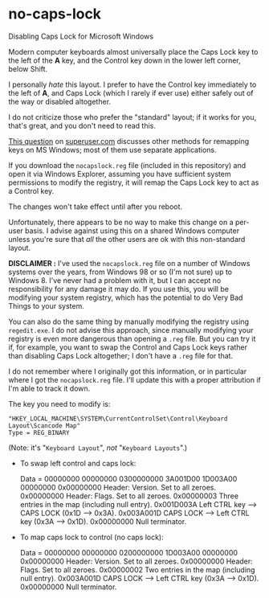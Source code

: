 no-caps-lock
============

Disabling Caps Lock for Microsoft Windows

Modern computer keyboards almost universally place the Caps Lock key
to the left of the **A** key, and the Control key down in the lower
left corner, below Shift.

I personally *hate* this layout. I prefer to have the Control key
immediately to the left of **A**, and Caps Lock (which I rarely if
ever use) either safely out of the way or disabled altogether.

I do not criticize those who prefer the "standard" layout; if it
works for you, that's great, and you don't need to read this.

[This question](http://superuser.com/questions/36920/how-can-i-remap-a-keyboard-key)
on [superuser.com](http://superuser.com/) discusses other
methods for remapping keys on MS Windows; most of them use
separate applications.

If you download the `nocapslock.reg` file (included in this repository)
and open it via Windows Explorer, assuming you have sufficient system
permissions to modify the registry, it will remap the Caps Lock key
to act as a Control key.

The changes won't take effect until after you reboot.

Unfortunately, there appears to be no way to make this change on
a per-user basis. I advise against using this on a shared Windows
computer unless you're sure that *all* the other users are ok with
this non-standard layout.

**DISCLAIMER :** I've used the `nocapslock.reg` file on a number of
Windows systems over the years, from Windows 98 or so (I'm not sure)
up to Windows 8.  I've never had a problem with it, but I can accept
no responsibility for any damage it may do.  If you use this, you
will be modifying your system registry, which has the potential to
do Very Bad Things to your system.

You can also do the same thing by manually modifying the registry using
`regedit.exe`.  I do not advise this approach, since manually modifying
your registry is even more dangerous than opening a `.reg` file.
But you can try it if, for example, you want to swap the Control and
Caps Lock keys rather than disabling Caps Lock altogether; I don't
have a `.reg` file for that.

I do not remember where I originally got this information, or in
particular where I got the `nocapslock.reg` file.  I'll update this
with a proper attribution if I'm able to track it down.

The key you need to modify is:

    "HKEY_LOCAL_MACHINE\SYSTEM\CurrentControlSet\Control\Keyboard Layout\Scancode Map"
    Type = REG_BINARY

(Note: it's "`Keyboard Layout`", *not* "`Keyboard Layouts`".)

- To swap left control and caps lock:

    Data = 00000000 00000000 0300000000 3A001D00 1D003A00 00000000
    0x00000000 Header: Version. Set to all zeroes. 
    0x00000000 Header: Flags. Set to all zeroes. 
    0x00000003 Three entries in the map (including null entry).
    0x001D003A Left CTRL key --> CAPS LOCK (0x1D --> 0x3A).
    0x003A001D CAPS LOCK --> Left CTRL key (0x3A --> 0x1D). 
    0x00000000 Null terminator. 

- To map caps lock to control (no caps lock):

    Data = 00000000 00000000 0200000000 1D003A00 00000000
    0x00000000 Header: Version. Set to all zeroes. 
    0x00000000 Header: Flags. Set to all zeroes. 
    0x00000002 Two entries in the map (including null entry).
    0x003A001D CAPS LOCK --> Left CTRL key (0x3A --> 0x1D). 
    0x00000000 Null terminator. 
